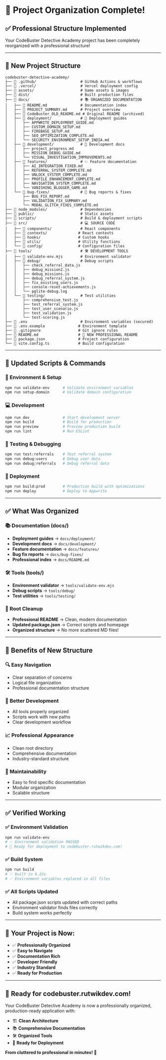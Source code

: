 # 🎉 Project Organization Complete!

## ✅ **Professional Structure Implemented**

Your CodeBuster Detective Academy project has been completely reorganized with a professional structure!

---

## 📁 **New Project Structure**

```
codebuster-detective-academy/
├── 📂 .github/                    # GitHub Actions & workflows
├── 📂 .vercel/                    # Vercel deployment config
├── 📂 assets/                     # Game assets & images
├── 📂 dist/                       # Built production files
├── 📂 docs/                       # 📚 ORGANIZED DOCUMENTATION
│   ├── 📄 README.md               # Documentation index
│   ├── 📄 PROJECT_SUMMARY.md      # Project overview
│   ├── 📄 CodeBuster_OLD_README.md # Original README (archived)
│   ├── 📁 deployment/             # 🚀 Deployment guides
│   │   ├── APPWRITE_DEPLOYMENT_GUIDE.md
│   │   ├── CUSTOM_DOMAIN_SETUP.md
│   │   ├── FIREBASE_SETUP.md
│   │   ├── SEO_OPTIMIZATION_COMPLETE.md
│   │   └── SECURITY_ENVIRONMENT_SETUP_INDIA.md
│   ├── 📁 development/            # 🔧 Development docs
│   │   ├── project_progress.md
│   │   ├── MISSION_DEBUG_GUIDE.md
│   │   └── VISUAL_INVESTIGATION_IMPROVEMENTS.md
│   ├── 📁 features/               # ✨ Feature documentation
│   │   ├── AI_INTEGRATION_FIXED.md
│   │   ├── REFERRAL_SYSTEM_COMPLETE.md
│   │   ├── UNLOCK_SYSTEM_COMPLETE.md
│   │   ├── PROFILE_ENHANCEMENT_COMPLETE.md
│   │   ├── NAVIGATION_SYSTEM_COMPLETE.md
│   │   └── VANISHING_BLOGGER_GAME.md
│   └── 📁 bug-fixes/              # 🐛 Bug reports & fixes
│       ├── BUG_FIX_REPORT.md
│       ├── VALIDATION_FIX_SUMMARY.md
│       └── MODAL_GLITCH_FIXES_COMPLETE.md
├── 📂 node_modules/               # Dependencies
├── 📂 public/                     # Static assets
├── 📂 scripts/                    # Build & deployment scripts
├── 📂 src/                        # 💻 SOURCE CODE
│   ├── 📂 components/             # React components
│   ├── 📂 contexts/              # React contexts
│   ├── 📂 hooks/                 # Custom hooks
│   ├── 📂 utils/                 # Utility functions
│   └── 📂 config/                # Configuration files
├── 📂 tools/                      # 🛠️ DEVELOPMENT TOOLS
│   ├── 📄 validate-env.mjs        # Environment validator
│   ├── 📁 debug/                  # Debug scripts
│   │   ├── check_referral_data.js
│   │   ├── debug_mission2.js
│   │   ├── debug_missions.js
│   │   ├── debug_referral_system.js
│   │   ├── fix_existing_users.js
│   │   ├── console-reset-achievements.js
│   │   └── pglite-debug.log
│   └── 📁 testing/                # Test utilities
│       ├── comprehensive_test.js
│       ├── test_referral_system.js
│       ├── test_user_scenario.js
│       ├── test_validation.js
│       └── test-scoring.js
├── 📄 .env                        # Environment variables (secured)
├── 📄 .env.example               # Environment template
├── 📄 .gitignore                 # Git ignore rules
├── 📄 README.md                  # 🌟 NEW PROFESSIONAL README
├── 📄 package.json               # Project configuration
└── 📄 vite.config.ts             # Build configuration
```

---

## 🚀 **Updated Scripts & Commands**

### 🔧 Environment & Setup
```bash
npm run validate-env      # Validate environment variables
npm run setup-domain      # Validate domain configuration
```

### 💻 Development
```bash
npm run dev               # Start development server
npm run build             # Build for production
npm run preview           # Preview production build
npm run lint              # Run ESLint
```

### 🧪 Testing & Debugging
```bash
npm run test:referrals    # Test referral system
npm run debug:users       # Debug user data
npm run debug:referrals   # Debug referral data
```

### 🚀 Deployment
```bash
npm run build:prod        # Production build with optimizations
npm run deploy            # Deploy to Appwrite
```

---

## ✅ **What Was Organized**

### 📚 Documentation (docs/)
- **Deployment guides** → `docs/deployment/`
- **Development docs** → `docs/development/`
- **Feature documentation** → `docs/features/`
- **Bug fix reports** → `docs/bug-fixes/`
- **Professional index** → `docs/README.md`

### 🛠️ Tools (tools/)
- **Environment validator** → `tools/validate-env.mjs`
- **Debug scripts** → `tools/debug/`
- **Test utilities** → `tools/testing/`

### 📄 Root Cleanup
- **Professional README** → Clean, modern documentation
- **Updated package.json** → Correct scripts and homepage
- **Organized structure** → No more scattered MD files!

---

## 🎯 **Benefits of New Structure**

### 🔍 **Easy Navigation**
- Clear separation of concerns
- Logical file organization
- Professional documentation structure

### 🚀 **Better Development**
- All tools properly organized
- Scripts work with new paths
- Clear development workflow

### 📈 **Professional Appearance**
- Clean root directory
- Comprehensive documentation
- Industry-standard structure

### 🔧 **Maintainability**
- Easy to find specific documentation
- Modular organization
- Scalable structure

---

## ✅ **Verified Working**

### ✅ Environment Validation
```bash
npm run validate-env
# ✅ Environment validation PASSED
# 🚀 Ready for deployment to codebuster.rutwikdev.com!
```

### ✅ Build System
```bash
npm run build
# ✅ built in 6.22s
# ✅ Environment variables replaced in all files
```

### ✅ All Scripts Updated
- All package.json scripts updated with correct paths
- Environment validator finds files correctly
- Build system works perfectly

---

## 🌟 **Your Project is Now:**

- ✅ **Professionally Organized**
- ✅ **Easy to Navigate**
- ✅ **Documentation Rich**
- ✅ **Developer Friendly**
- ✅ **Industry Standard**
- ✅ **Ready for Production**

---

## 🎉 **Ready for codebuster.rutwikdev.com!**

Your CodeBuster Detective Academy is now a professionally organized, production-ready application with:

- 🏗️ **Clean Architecture**
- 📚 **Comprehensive Documentation**
- 🛠️ **Organized Tools**
- 🚀 **Ready for Deployment**

**From cluttered to professional in minutes! 🎉**
